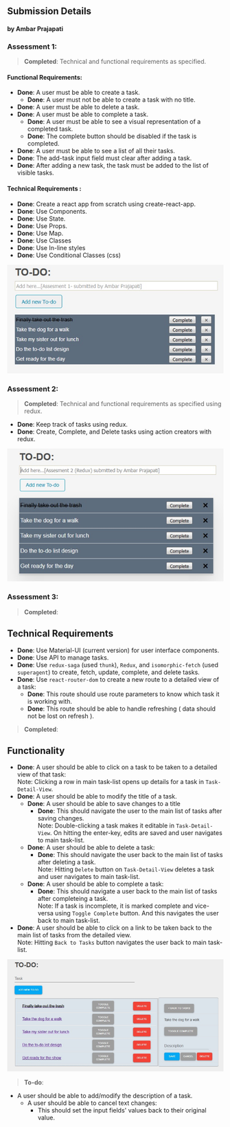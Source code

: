## Submission Details
#### by Ambar Prajapati

### Assessment 1:		
> **Completed**: Technical and functional requirements as specified.
#### Functional Requirements:
* **Done**: A user must be able to create a task.
	* **Done**: A user must not be able to create a task with no title.
* **Done**: A user must be able to delete a task.
* **Done**: A user must be able to complete a task.
	* **Done**: A user must be able to see a visual representation of a completed task.
	* **Done**: The complete button should be disabled if the task is completed.
* **Done**: A user must be able to see a list of all their tasks.
* **Done**: The add-task input field must clear after adding a task.
* **Done**: After adding a new task, the task must be added to the list of visible tasks.

#### Technical Requirements :
* **Done**: Create a react app from scratch using create-react-app.
* **Done**: Use Components.
* **Done**: Use State.
* **Done**: Use Props.
* **Done**: Use Map.
* **Done**: Use Classes
* **Done**: Use In-line styles
* **Done**: Use Conditional Classes (css)

<img src="https://github.com/ambarprajapati/submission/blob/master/image1.jpg" />

### Assessment 2:		
> **Completed**: Technical and functional requirements as specified using redux.
* **Done**: Keep track of tasks using redux.
* **Done**: Create, Complete, and Delete tasks using action creators with redux.

<img src="https://github.com/ambarprajapati/submission/blob/master/image2.jpg" />


### Assessment 3:

> **Completed**:
## Technical Requirements

* **Done**: Use Material-UI (current version) for user interface components.
* **Done**: Use API to manage tasks.
* **Done**: Use `redux-saga` (used `thunk`), `Redux`, and `isomorphic-fetch` (used `superagent`) to create, fetch, update, complete, and delete tasks.
* **Done**: Use `react-router-dom` to create a new route to a detailed view of a task:
  * **Done**:  This route should use route parameters to know which task it is working with.
  * **Done**:  This route should be able to handle refreshing ( data should not be lost on refresh ).

> **Completed**:
## Functionality

* **Done**: A user should be able to click on a task to be taken to a detailed view of that task:
<br>Note: Clicking a row in main task-list opens up details for a task in `Task-Detail-View`.
* **Done**: A user should be able to modify the title of a task.
  * **Done**: A user should be able to save changes to a title
    * **Done**: This should navigate the user to the main list of tasks after saving changes.
    <br>Note: Double-clicking a task makes it editable in `Task-Detail-View`. On hitting the enter-key, edits are saved and user navigates to main task-list.
  * **Done**: A user should be able to delete a task:
    * **Done**: This should navigate the user back to the main list of tasks after deleting a task.
      <br>Note: Hitting `Delete` button on `Task-Detail-View` deletes a task and user navigates to main task-list.
  * **Done**: A user should be able to complete a task:
    * **Done**: This should navigate a user back to the main list of tasks after completeing a task.
    	<br>Note: If a task is incomplete, it is marked complete and vice-versa using `Toggle Complete` button. And this navigates the user back to main task-list.
* **Done**: A user should be able to click on a link to be taken back to the main list of tasks from the detailed view.
    <br>Note: Hitting `Back to Tasks` button navigates the user back to main task-list.
<img src="https://github.com/ambarprajapati/submission/blob/master/image3v3.jpg" />

> **To-do**:
* A user should be able to add/modify the description of a task.
  * A user should be able to cancel text changes:
    * This should set the input fields' values back to their original value.
